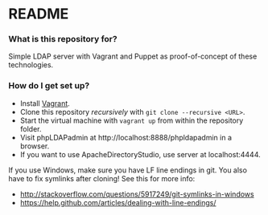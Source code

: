 # README #

### What is this repository for? ###

Simple LDAP server with Vagrant and Puppet as proof-of-concept of these technologies.

### How do I get set up? ###

* Install [Vagrant](https://www.vagrantup.com/downloads.html).
* Clone this repository _recursively_ with ```git clone --recursive <URL>```.
* Start the virtual machine with ```vagrant up``` from within the repository folder.
* Visit phpLDAPadmin at http://localhost:8888/phpldapadmin in a browser.
* If you want to use ApacheDirectoryStudio, use server at localhost:4444.

If you use Windows, make sure you have LF line endings in git. You also have to fix symlinks after cloning! See this for more info:

* http://stackoverflow.com/questions/5917249/git-symlinks-in-windows
* https://help.github.com/articles/dealing-with-line-endings/
